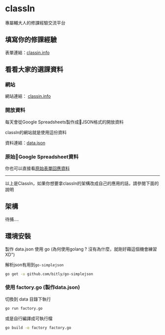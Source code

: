 # classIn

專屬輔大人的修課經驗交流平台

## 填寫你的修課經驗

表單連結：[classin.info](https://classin.info)

## 看看大家的選課資料

### 網站

網站連結： [classin.info](https://classin.info)

### 開放資料

每天會從Google Spreadsheets製作成JSON格式的開放資料

classIn的網站就是使用這份資料

資料連結：[data.json](https://classin.info/data/data.json)

### 原始Google Spreadsheet資料

你也可以直接看[原始表單回應資料](https://docs.google.com/spreadsheets/d/1aKaEzOVSxhggU_ydTTvlxGID_rkBPIbS9_WZrQVREpo)

---

以上是ClassIn，如果你想要拿classIn的架構改成自己的應用的話，請參閱下面的說明

## 架構

待捕....

## 環境安裝

製作 data.json 使用 go (為何使用golang ? 沒有為什麼，就剛好藉這個機會練習XD")

解析json有用到`go-simplejson`

``` bash
go get -u github.com/bitly/go-simplejson
```

### 使用 factory.go (製作data.json)

切換到 data 目錄下執行

``` bash
go run factory.go
```

或是自行編譯成可執行檔

``` bash
go build -o factory factory.go
```
